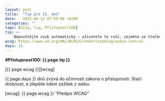 ```yaml
---
layout: post
title:  "Tip pro 15. den"
date:   2025-06-13 07:59:00 +0200
categories: ""
tags: [a11y, tip, Přístupnost100]
tip: >- 
    Nepouštějte zvuk automaticky – uživatele to ruší, zejména se čtečkou obrazovky či naslouchátkem. Dle WCAG musí jít zvuk o trvání nad tři sekundy snadno vypnout nebo ztlumit.
wcag: https://www.w3.org/WAI/WCAG22/Understanding/audio-control
days: 15
---
```

**#Přístupnost100: {{ page.tip }}**

[{{ page.wcag }}][wcag]

{{ page.days }} dnů zvývá do účinnosti zákona o přístupnosti. Stačí drobnost, a zlepšíte lidem zážitek z webu.

[wcag]: {{ page.wcag }} "Předpis WCAG"
